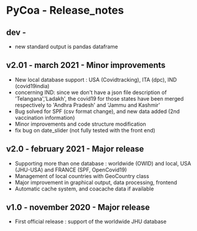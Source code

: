 # PyCoa - Release_notes

## dev - 
- new standard output is pandas dataframe

## v2.01 - march 2021 - Minor improvements
- New local database support : USA (Covidtracking), ITA (dpc), IND (covid19india)
- concerning IND: since we don't have a json file description of 'Telangana','Ladakh',
the covid19 for those states have been merged respectively to 'Andhra Pradesh' and
'Jammu and Kashmir'
- Bug solved for SPF (csv format change), and new data added (2nd vaccination information)
- Minor improvements and code structure modification
- fix bug on date_slider (not fully tested with the front end)

## v2.0 - february 2021 - Major release 
- Supporting more than one database : worldwide (OWID) and local, USA (JHU-USA) and FRANCE (SPF, OpenCovid19)
- Management of local countries with GeoCountry class
- Major improvement in graphical output, data processing, frontend
- Automatic cache system, and coacache data if available

## v1.0 - november 2020 - Major release
- First official release : support of the worldwide JHU database
